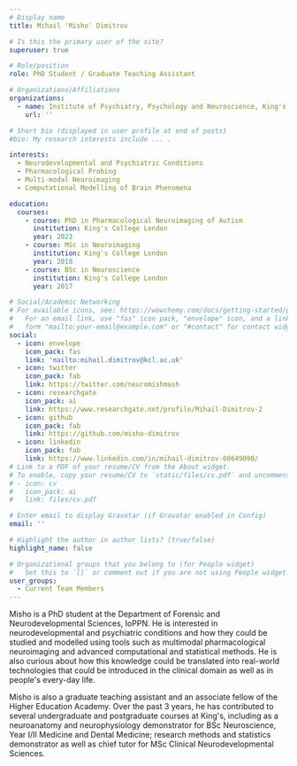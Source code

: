 ```yaml
---
# Display name
title: Mihail 'Misho' Dimitrov

# Is this the primary user of the site?
superuser: true

# Role/position
role: PhD Student / Graduate Teaching Assistant

# Organizations/Affiliations
organizations:
  - name: Institute of Psychiatry, Psychology and Neuroscience, King's College London
    url: ''

# Short bio (displayed in user profile at end of posts)
#bio: My research interests include ... .

interests:
  - Neurodevelopmental and Psychiatric Conditions
  - Pharmacological Probing
  - Multi-modal Neuroimaging
  - Computational Modelling of Brain Phenomena

education:
  courses:
    - course: PhD in Pharmacological Neuroimaging of Autism
      institution: King's College London
      year: 2023
    - course: MSc in Neuroimaging
      institution: King's College London
      year: 2018
    - course: BSc in Neuroscience
      institution: King's College London
      year: 2017

# Social/Academic Networking
# For available icons, see: https://wowchemy.com/docs/getting-started/page-builder/#icons
#   For an email link, use "fas" icon pack, "envelope" icon, and a link in the
#   form "mailto:your-email@example.com" or "#contact" for contact widget.
social:
  - icon: envelope
    icon_pack: fas
    link: 'mailto:mihail.dimitrov@kcl.ac.uk'
  - icon: twitter
    icon_pack: fab
    link: https://twitter.com/neuromishmash
  - icon: researchgate
    icon_pack: ai
    link: https://www.researchgate.net/profile/Mihail-Dimitrov-2
  - icon: github
    icon_pack: fab
    link: https://github.com/misho-dimitrov
  - icon: linkedin
    icon_pack: fab
    link: https://www.linkedin.com/in/mihail-dimitrov-08649090/
# Link to a PDF of your resume/CV from the About widget.
# To enable, copy your resume/CV to `static/files/cv.pdf` and uncomment the lines below.
# - icon: cv
#   icon_pack: ai
#   link: files/cv.pdf

# Enter email to display Gravatar (if Gravatar enabled in Config)
email: ''

# Highlight the author in author lists? (true/false)
highlight_name: false

# Organizational groups that you belong to (for People widget)
#   Set this to `[]` or comment out if you are not using People widget.
user_groups:
  - Current Team Members
---
```


Misho is a PhD student at the Department of Forensic and Neurodevelopmental Sciences, IoPPN. He is interested in neurodevelopmental and psychiatric conditions and how they could be studied and modelled using tools such as multimodal pharmacological neuroimaging and advanced computational and statistical methods. He is also curious about how this knowledge could be translated into real-world technologies that could be introduced in the clinical domain as well as in people's every-day life. 

Misho is also a graduate teaching assistant and an associate fellow of the Higher Education Academy. Over the past 3 years, he has contributed to several undergraduate and postgraduate courses at King's, including as a neuroanatomy and neurophysiology demonstrator for BSc Neuroscience, Year I/II Medicine and Dental Medicine; research methods and statistics demonstrator as well as chief tutor for MSc Clinical Neurodevelopmental Sciences.

